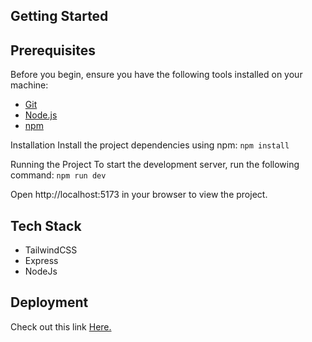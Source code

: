 
## Getting Started

## Prerequisites

Before you begin, ensure you have the following tools installed on your machine:

- [Git](https://git-scm.com/)
- [Node.js](https://nodejs.org/)
- [npm](https://www.npmjs.com/)

Installation
Install the project dependencies using npm:
```npm install```

Running the Project
To start the development server, run the following command:
```npm run dev```

Open http://localhost:5173 in your browser to view the project.

## Tech Stack
- TailwindCSS
- Express
- NodeJs

## Deployment

Check out this link [Here.](https://react-tourist-attraction-mini-project-ten.vercel.app/)

